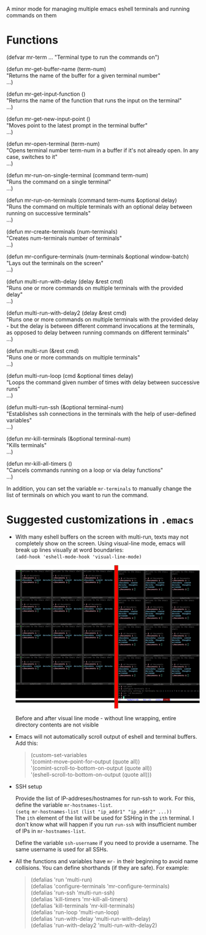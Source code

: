 A minor mode for managing multiple emacs eshell terminals and running commands on them

# Functions

(defvar mr-term ...
  &quot;Terminal type to run the commands on&quot;)

(defun mr-get-buffer-name (term-num)  
  &quot;Returns the name of the buffer for a given terminal number&quot;  
  ...)

(defun mr-get-input-function ()  
  &quot;Returns the name of the function that runs the input on the terminal&quot;  
  ...)

(defun mr-get-new-input-point ()  
  &quot;Moves point to the latest prompt in the terminal buffer&quot;  
  ...)

(defun mr-open-terminal (term-num)  
  &quot;Opens terminal number term-num in a buffer if it's not already open. In any case, switches to   it&quot;  
  ...)

(defun mr-run-on-single-terminal (command term-num)  
  &quot;Runs the command on a single terminal&quot;  
  ...)

(defun mr-run-on-terminals (command term-nums &optional delay)  
  &quot;Runs the command on multiple terminals with an optional delay between running on successive terminals&quot;  
  ...)

(defun mr-create-terminals (num-terminals)  
  &quot;Creates num-terminals number of terminals&quot;  
  ...)

(defun mr-configure-terminals (num-terminals &optional window-batch)  
  &quot;Lays out the terminals on the screen&quot;  
  ...)

(defun multi-run-with-delay (delay &rest cmd)  
  &quot;Runs one or more commands on multiple terminals with the provided delay&quot;  
  ...)

(defun multi-run-with-delay2 (delay &rest cmd)  
  &quot;Runs one or more commands on multiple terminals with the provided delay - but the delay is between different command invocations at the terminals, as opposed to delay between running commands on different terminals&quot;  
  ...)

(defun multi-run (&rest cmd)  
  &quot;Runs one or more commands on multiple terminals&quot;   
  ...)

(defun multi-run-loop (cmd &optional times delay)  
  &quot;Loops the command given number of times with delay between successive runs&quot;  
  ...)

(defun multi-run-ssh (&optional terminal-num)  
  &quot;Establishes ssh connections in the terminals with the help of user-defined variables&quot;  
  ...)

(defun mr-kill-terminals (&optional terminal-num)  
  &quot;Kills terminals&quot;  
  ...)

(defun mr-kill-all-timers ()  
  &quot;Cancels commands running on a loop or via delay functions&quot;  
  ...)


In addition, you can set the variable `mr-terminals` to manually change the list of terminals on which you want to run the command.

# Suggested customizations in `.emacs`

* With many eshell buffers on the screen with multi-run, texts may not completely show on the screen. Using visual-line mode, emacs will break up lines visually at word boundaries:  
    `(add-hook 'eshell-mode-hook 'visual-line-mode)`

  ![Alt text](docs/before_and_after_visual_line_mode.png?raw=true "Before and after visual line mode - without line wrapping, entire directory contents are not visible")

  Before and after visual line mode - without line wrapping, entire directory contents are not visible

* Emacs will not automatically scroll output of eshell and terminal buffers. Add this:

    >(custom-set-variables  
    >  &#39;(comint-move-point-for-output (quote all))  
    >  &#39;(comint-scroll-to-bottom-on-output (quote all))  
    >  &#39;(eshell-scroll-to-bottom-on-output (quote all)))

* SSH setup

  Provide the list of IP-addreses/hostnames for run-ssh to work. For this, define the variable `mr-hostnames-list`.  
    `(setq mr-hostnames-list (list "ip_addr1" "ip_addr2" ...))`  
  The `ith` element of the list will be used for SSHing in the `ith` terminal. I don't know what will happen if you run `run-ssh` with insufficient number of IPs in `mr-hostnames-list`.  

  Define the variable `ssh-username` if you need to provide a username. The same username is used for all SSHs.

* All the functions and variables have `mr-` in their beginning to avoid name collisions. You can define shorthands (if they are safe). For example:

   > (defalias &#39;run &#39;multi-run)  
   > (defalias &#39;configure-terminals &#39;mr-configure-terminals)  
   > (defalias &#39;run-ssh &#39;multi-run-ssh)  
   > (defalias &#39;kill-timers &#39;mr-kill-all-timers)  
   > (defalias &#39;kill-terminals &#39;mr-kill-terminals)  
   > (defalias &#39;run-loop &#39;multi-run-loop)  
   > (defalias &#39;run-with-delay &#39;multi-run-with-delay)  
   > (defalias &#39;run-with-delay2 &#39;multi-run-with-delay2)

